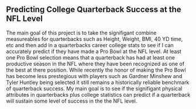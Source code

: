 ## Predicting College Quarterback Success at the NFL Level

The main goal of this project is to take the signifigant combine measureables for quarterbacks such as Height, Weight, BMI, 40 YD time, etc and then add in a quarterbacks career college stats to see if I can accurately predict if they have made a Pro Bowl at the NFL level. At least one Pro Bowl selection means that a quarterback has had at least one productive season in the NFL where they have been recognized as one of the best at there position. While recently the honor of making the Pro Bowl has become less prestegious with players such as Gardner Minshew and Tyler Huntley being selected it still remains a historically reliable benchmark of quarterback success. My main goal is to see if the signifigant physical attributes in quarterbacks plus college statistics can predict if a quarterback will sustain some level of success in the the NFL level. 
